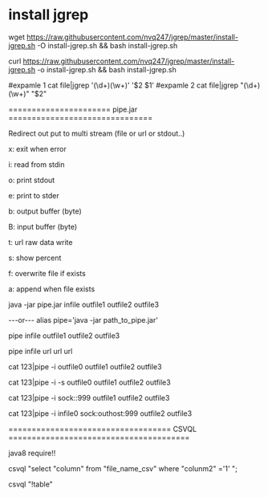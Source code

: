 # install jgrep
wget https://raw.githubusercontent.com/nvq247/jgrep/master/install-jgrep.sh -O install-jgrep.sh && bash install-jgrep.sh

curl https://raw.githubusercontent.com/nvq247/jgrep/master/install-jgrep.sh -o install-jgrep.sh && bash install-jgrep.sh

#expamle 1
cat file|jgrep '(\d+)(\w+)' '$2  $1'
#expamle 2
cat file|jgrep "(\\d+)(\\w+)" "\$2"



====================== pipe.jar ===============================

Redirect out put to multi stream (file or url or stdout..)

x: exit when error

i: read from stdin

o: print stdout

e: print to stder

b: output buffer (byte)

B: input buffer (byte)

t: url raw data write

s: show percent

f: overwrite file if exists

a: append when file exists

java -jar pipe.jar infile outfile1 outfile2 outfile3

---or---
alias pipe='java -jar path_to_pipe.jar'

pipe infile outfile1 outfile2 outfile3

pipe infile url url url

cat 123|pipe -i    outfile0 outfile1 outfile2 outfile3

cat 123|pipe -i -s outfile0 outfile1 outfile2 outfile3

cat 123|pipe -i    sock::999 outfile1 outfile2 outfile3

cat 123|pipe -i    infile0 sock:outhost:999 outfile2 outfile3



=================================== CSVQL =======================================

java8 require!!

csvql "select \"column\" from \"file_name_csv\" where "colunm2" ='1' ";

csvql "!table"

